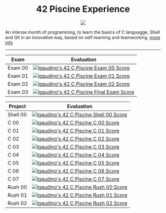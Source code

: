 <h1 align="center"> 42 Piscine Experience </h1>

<p align="center">
  <a href="https://github.com/JaeSeoKim/badge42">
  <img src="https://badge42.vercel.app/api/v2/cld6lomfp00250fl5aqiuznp2/stats?cursusId=9&coalitionId=piscine"/>
  </a>
</p>

An intense month of programming, to learn the basics of C languagge, Shell and Git in an innovative way, based on self-learning and teamworking.
[more info](https://42roma.it/la-piscine/)

<hr>

|Exam|Evaluation|
|---|---|
|Exam 00|[![lgaudino's 42 C Piscine Exam 00 Score](https://badge42.vercel.app/api/v2/cld6lomfp00250fl5aqiuznp2/project/2476692)](https://github.com/JaeSeoKim/badge42)|
|Exam 01|[![lgaudino's 42 C Piscine Exam 01 Score](https://badge42.vercel.app/api/v2/cld6lomfp00250fl5aqiuznp2/project/2493372)](https://github.com/JaeSeoKim/badge42)|
|Exam 02|[![lgaudino's 42 C Piscine Exam 02 Score](https://badge42.vercel.app/api/v2/cld6lomfp00250fl5aqiuznp2/project/2504849)](https://github.com/JaeSeoKim/badge42)|
|Exam 03|[![lgaudino's 42 C Piscine Final Exam Score](https://badge42.vercel.app/api/v2/cld6lomfp00250fl5aqiuznp2/project/2514964)](https://github.com/JaeSeoKim/badge42)|


|Project|Evaluation|
|---|---|
|Shell 00|[![lgaudino's 42 C Piscine Shell 00 Score](https://badge42.vercel.app/api/v2/cld6lomfp00250fl5aqiuznp2/project/2474740)](https://github.com/JaeSeoKim/badge42)|
|C 00|[![lgaudino's 42 C Piscine C 00 Score](https://badge42.vercel.app/api/v2/cld6lomfp00250fl5aqiuznp2/project/2480297)](https://github.com/JaeSeoKim/badge42)|
|C 01|[![lgaudino's 42 C Piscine C 01 Score](https://badge42.vercel.app/api/v2/cld6lomfp00250fl5aqiuznp2/project/2486814)](https://github.com/JaeSeoKim/badge42)|
|C 02|[![lgaudino's 42 C Piscine C 02 Score](https://badge42.vercel.app/api/v2/cld6lomfp00250fl5aqiuznp2/project/2486816)](https://github.com/JaeSeoKim/badge42)|
|C 03|[![lgaudino's 42 C Piscine C 03 Score](https://badge42.vercel.app/api/v2/cld6lomfp00250fl5aqiuznp2/project/2492328)](https://github.com/JaeSeoKim/badge42)|
|C 04|[![lgaudino's 42 C Piscine C 04 Score](https://badge42.vercel.app/api/v2/cld6lomfp00250fl5aqiuznp2/project/2498085)](https://github.com/JaeSeoKim/badge42)|
|C 05|[![lgaudino's 42 C Piscine C 05 Score](https://badge42.vercel.app/api/v2/cld6lomfp00250fl5aqiuznp2/project/2504819)](https://github.com/JaeSeoKim/badge42)|
|C 06|[![lgaudino's 42 C Piscine C 06 Score](https://badge42.vercel.app/api/v2/cld6lomfp00250fl5aqiuznp2/project/2504821)](https://github.com/JaeSeoKim/badge42)|
|C 07| [![lgaudino's 42 C Piscine C 07 Score](https://badge42.vercel.app/api/v2/cld6lomfp00250fl5aqiuznp2/project/2509892)](https://github.com/JaeSeoKim/badge42)|
|Rush 00|[![lgaudino's 42 C Piscine Rush 00 Score](https://badge42.vercel.app/api/v2/cld6lomfp00250fl5aqiuznp2/project/2483493)](https://github.com/JaeSeoKim/badge42)|
|Rush 01|[![lgaudino's 42 C Piscine Rush 01 Score](https://badge42.vercel.app/api/v2/cld6lomfp00250fl5aqiuznp2/project/2494700)](https://github.com/JaeSeoKim/badge42)|
|Rush 02|[![lgaudino's 42 C Piscine Rush 02 Score](https://badge42.vercel.app/api/v2/cld6lomfp00250fl5aqiuznp2/project/2504846)](https://github.com/JaeSeoKim/badge42)|

 
